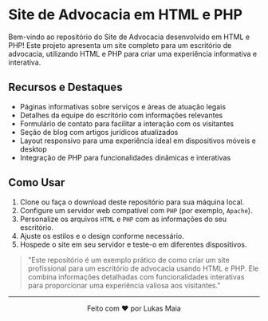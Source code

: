 # Site de Advocacia em HTML e PHP

Bem-vindo ao repositório do Site de Advocacia desenvolvido em HTML e PHP! Este projeto apresenta um site completo para um escritório de advocacia, utilizando HTML e PHP para criar uma experiência informativa e interativa.

## Recursos e Destaques

- Páginas informativas sobre serviços e áreas de atuação legais
- Detalhes da equipe do escritório com informações relevantes
- Formulário de contato para facilitar a interação com os visitantes
- Seção de blog com artigos jurídicos atualizados
- Layout responsivo para uma experiência ideal em dispositivos móveis e desktop
- Integração de PHP para funcionalidades dinâmicas e interativas

## Como Usar

1. Clone ou faça o download deste repositório para sua máquina local.
2. Configure um servidor web compatível com ```PHP``` (por exemplo, ```Apache```).
3. Personalize os arquivos ```HTML``` e ```PHP``` com as informações do seu escritório.
4. Ajuste os estilos e o design conforme necessário.
5. Hospede o site em seu servidor e teste-o em diferentes dispositivos.


> "Este repositório é um exemplo prático de como criar um site profissional para um escritório de advocacia usando HTML e PHP. Ele combina informações detalhadas com funcionalidades interativas para proporcionar uma experiência valiosa aos visitantes."

---

<p align="center">
  Feito com ❤️ por Lukas Maia
</p>
